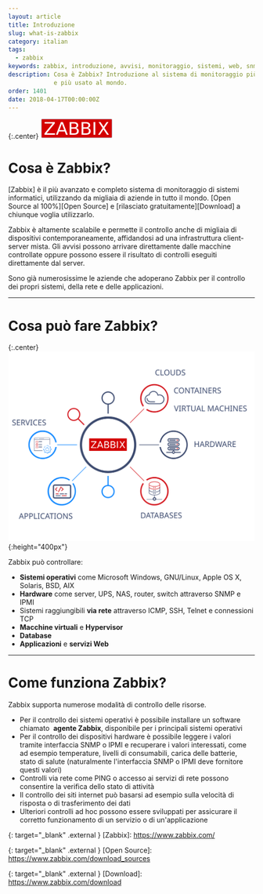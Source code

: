 ```yaml
---
layout: article
title: Introduzione
slug: what-is-zabbix
category: italian
tags:
  - zabbix
keywords: zabbix, introduzione, avvisi, monitoraggio, sistemi, web, snmp, ipmi
description: Cosa è Zabbix? Introduzione al sistema di monitoraggio più avanzato
             e più usato al mondo.
order: 1401
date: 2018-04-17T00:00:00Z
---
```


{:.center}
![Zabbix logo](/resources/articles/zabbix/logo.png)

# Cosa è Zabbix?

[Zabbix] è il più avanzato e completo sistema di monitoraggio di sistemi
informatici, utilizzando da migliaia di aziende in tutto il mondo.
[Open Source al 100%][Open Source] e [rilasciato gratuitamente][Download] a
chiunque voglia utilizzarlo.

Zabbix è altamente scalabile e permette il controllo anche di migliaia di
dispositivi contemporaneamente, affidandosi ad una infrastruttura client-server
mista. Gli avvisi possono arrivare direttamente dalle macchine controllate
oppure possono essere il risultato di controlli eseguiti direttamente dal server.

Sono già numerosissime le aziende che adoperano Zabbix per il controllo dei
propri sistemi, della rete e delle applicazioni.

----
# Cosa può fare Zabbix?

{:.center}
![Metrics](/resources/articles/zabbix/metric_collection.svg){:height="400px"}

Zabbix può controllare:

- **Sistemi operativi**&nbsp;come Microsoft Windows, GNU/Linux, Apple OS X, Solaris,
  BSD, AIX
- **Hardware**&nbsp;come server, UPS, NAS, router, switch attraverso SNMP e IPMI
- Sistemi raggiungibili&nbsp;**via rete**&nbsp;attraverso ICMP, SSH, Telnet e connessioni TCP
- **Macchine virtuali**&nbsp;e&nbsp;**Hypervisor**
- **Database**
- **Applicazioni**&nbsp;e&nbsp;**servizi Web**

----
# Come funziona Zabbix?

Zabbix supporta numerose modalità di controllo delle risorse.

- Per il controllo dei sistemi operativi è possibile installare un software
  chiamato&nbsp; **agente Zabbix**, disponibile per i principali sistemi operativi
- Per il controllo dei dispositivi hardware è possibile leggere i valori 
  tramite interfaccia SNMP o IPMI e recuperare i valori interessati, come ad
  esempio temperature, livelli di consumabili, carica delle batterie, stato di
  salute (naturalmente l'interfaccia SNMP o IPMI deve fornitore questi valori)
- Controlli via rete come PING o accesso ai servizi di rete possono consentire
  la verifica dello stato di attività
- Il controllo dei siti internet può basarsi ad esempio sulla velocità di
  risposta o di trasferimento dei dati
- Ulteriori controlli ad hoc possono essere sviluppati per assicurare il corretto
  funzionamento di un servizio o di un'applicazione


{: target="_blank" .external }
[Zabbix]: https://www.zabbix.com/

{: target="_blank" .external }
[Open Source]: https://www.zabbix.com/download_sources

{: target="_blank" .external }
[Download]: https://www.zabbix.com/download
